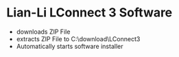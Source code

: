 # Lian-Li LConnect 3 Software

- downloads ZIP File
- extracts ZIP File to C:\download\LConnect3
- Automatically starts software installer
